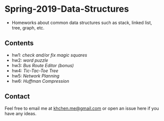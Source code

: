 # Spring-2019-Data-Structures
- Homeworks about common data structures such as stack, linked list, tree, graph, etc.

## Contents

- hw1: _check and/or fix magic squares_
- hw2: _word puzzle_
- hw3: _Bus Route Editor (bonus)_
- hw4: _Tic-Tac-Toe Tree_
- hw5: _Network Planning_
- hw6: _Huffman Compression_

## Contact

Feel free to email me at [khchen.me@gmail.com](mailto:khchen.me@gmail.com) or open an issue here if you have any ideas.
